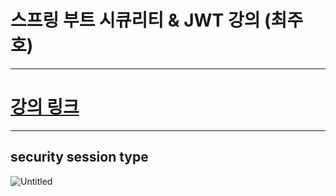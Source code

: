 # 스프링 부트 시큐리티 & JWT 강의 (최주호)
-----------------------
# [강의 링크](https://www.inflearn.com/course/%EC%8A%A4%ED%94%84%EB%A7%81%EB%B6%80%ED%8A%B8-%EC%8B%9C%ED%81%90%EB%A6%AC%ED%8B%B0)
-----------------------

## security session type
![Untitled](https://github.com/user-attachments/assets/8a364816-d47f-4ec7-b3ff-dacb7d5e4340)
